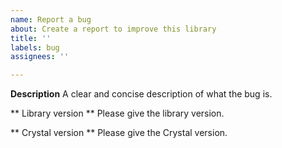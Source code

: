 ```yaml
---
name: Report a bug
about: Create a report to improve this library
title: ''
labels: bug
assignees: ''

---
```


**Description**
A clear and concise description of what the bug is.

** Library version **
Please give the library version.

** Crystal version **
Please give the Crystal version.
